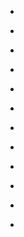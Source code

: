 
- [](/2016/04/724200145852596224/)

- [](/2016/04/724194702107373568/)

- [](/2016/03/711535710302396417/)

- [](/2016/03/711526770604843008/)

- [](/2016/03/711515334621028352/)

- [](/2016/02/10154387631398912/)

- [](/2016/02/701410381969756160/)

- [](/2016/02/701364422762049537/)

- [](/2016/02/701357502370164736/)

- [](/2016/02/701354764324380672/)

- [](/2016/02/701353894123741185/)

- [](/2016/02/10154385571378912/)
